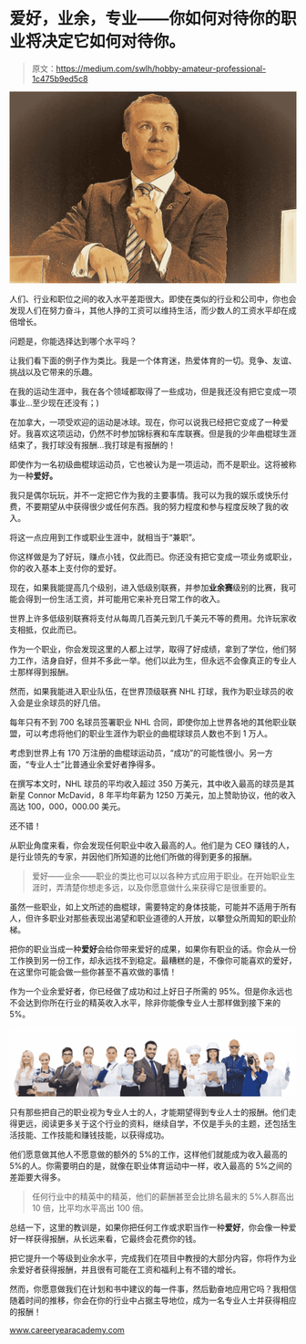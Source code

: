 # 爱好，业余，专业——你如何对待你的职业将决定它如何对待你。

> 原文：<https://medium.com/swlh/hobby-amateur-professional-1c475b9ed5c8>

![](img/c43b5c64750d557cb751d97171f1e608.png)

人们、行业和职位之间的收入水平差距很大。即使在类似的行业和公司中，你也会发现人们在努力奋斗，其他人挣的工资可以维持生活，而少数人的工资水平却在成倍增长。

问题是，你能选择达到哪个水平吗？

让我们看下面的例子作为类比。我是一个体育迷，热爱体育的一切。竞争、友谊、挑战以及它带来的乐趣。

在我的运动生涯中，我在各个领域都取得了一些成功，但是我还没有把它变成一项事业…至少现在还没有；)

在加拿大，一项受欢迎的运动是冰球。现在，你可以说我已经把它变成了一种爱好。我喜欢这项运动，仍然不时参加锦标赛和车库联赛。但是我的少年曲棍球生涯结束了，我打球没有报酬…我打球是有报酬的！

即使作为一名初级曲棍球运动员，它也被认为是一项运动，而不是职业。这将被称为一种**爱好。**

我只是偶尔玩玩，并不一定把它作为我的主要事情。我可以为我的娱乐或快乐付费，不要期望从中获得很少或任何东西。我的努力程度和参与程度反映了我的收入。

将这一点应用到工作或职业生涯中，就相当于“兼职”。

你这样做是为了好玩，赚点小钱，仅此而已。你还没有把它变成一项业务或职业，你的收入基本上支付你的爱好。

现在，如果我能提高几个级别，进入低级别联赛，并参加**业余赛**级别的比赛，我可能会得到一份生活工资，并可能用它来补充日常工作的收入。

世界上许多低级别联赛将支付从每周几百美元到几千美元不等的费用。允许玩家收支相抵，仅此而已。

作为一个职业，你会发现这里的人都上过学，取得了好成绩，拿到了学位，他们努力工作，洁身自好，但并不多此一举。他们以此为生，但永远不会像真正的专业人士那样得到报酬。

然而，如果我能进入职业队伍，在世界顶级联赛 NHL 打球，我作为职业球员的收入会是业余球员的好几倍。

每年只有不到 700 名球员签署职业 NHL 合同，即使你加上世界各地的其他职业联盟，可以考虑将他们的职业生涯作为职业的曲棍球球员人数也不到 1 万人。

考虑到世界上有 170 万注册的曲棍球运动员，“成功”的可能性很小。另一方面，“专业人士”比普通业余爱好者挣得多。

在撰写本文时，NHL 球员的平均收入超过 350 万美元，其中收入最高的球员是其新星 Connor McDavid，8 年平均年薪为 1250 万美元，加上赞助协议，他的收入高达 100，000，000.00 美元。

还不错！

从职业角度来看，你会发现任何职业中收入最高的人。他们是为 CEO 赚钱的人，是行业领先的专家，并因他们所知道的比他们所做的得到更多的报酬。

> 爱好——业余——职业的类比也可以以各种方式应用于职业。在开始职业生涯时，弄清楚你想走多远，以及你愿意做什么来获得它是很重要的。

虽然一些职业，如上文所述的曲棍球，需要特定的身体技能，可能并不适用于所有人，但许多职业对那些表现出渴望和职业道德的人开放，以攀登众所周知的职业阶梯。

把你的职业当成一种**爱好**会给你带来爱好的成果，如果你有职业的话。你会从一份工作换到另一份工作，却永远找不到稳定。最糟糕的是，不像你可能喜欢的爱好，在这里你可能会做一些你甚至不喜欢做的事情！

作为一个业余爱好者，你已经做了成功和过上好日子所需的 95%。但是你永远也不会达到你所在行业的精英收入水平，除非你能像专业人士那样做到接下来的 5%。

![](img/e6dd845546d7459b316265136b615788.png)

只有那些把自己的职业视为专业人士的人，才能期望得到专业人士的报酬。他们走得更远，阅读更多关于这个行业的资料，继续自学，不仅是手头的主题，还包括生活技能、工作技能和赚钱技能，以获得成功。

他们愿意做其他人不愿意做的额外的 5%的工作，这样他们就能成为收入最高的 5%的人。你需要明白的是，就像在职业体育运动中一样，收入最高的 5%之间的差距要大得多。

> 任何行业中的精英中的精英，他们的薪酬甚至会比排名最末的 5%人群高出 10 倍，比平均水平高出 100 倍。

总结一下，这里的教训是，如果你把任何工作或求职当作一种**爱好**，你会像一种爱好一样获得报酬，从长远来看，它最终会花费你的钱。

把它提升一个等级到业余水平，完成我们在项目中教授的大部分内容，你将作为业余爱好者获得报酬，并且很有可能在工资和福利上有不错的增长。

然而，你愿意做我们在计划和书中建议的每一件事，然后勤奋地应用它吗？我相信随着时间的推移，你会在你的行业中占据主导地位，成为一名专业人士并获得相应的报酬！

www.careeryearacademy.com